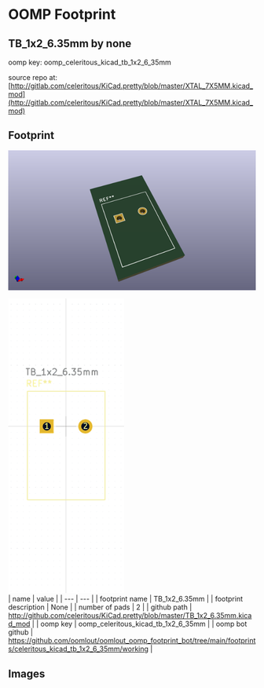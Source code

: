 # OOMP Footprint  
## TB_1x2_6.35mm  by none  
  
oomp key: oomp_celeritous_kicad_tb_1x2_6_35mm  
  
source repo at: [http://gitlab.com/celeritous/KiCad.pretty/blob/master/XTAL_7X5MM.kicad_mod](http://gitlab.com/celeritous/KiCad.pretty/blob/master/XTAL_7X5MM.kicad_mod)  
## Footprint  
  
[![working_kicad_pcb_3d.png](working_kicad_pcb_3d_600.png)](working_kicad_pcb_3d.png)  
  
[![working.png](working_600.png)](working.png)  
| name | value | 
| --- | --- | 
| footprint name | TB_1x2_6.35mm | 
| footprint description | None | 
| number of pads | 2 | 
| github path | http://github.com/celeritous/KiCad.pretty/blob/master/TB_1x2_6.35mm.kicad_mod | 
| oomp key | oomp_celeritous_kicad_tb_1x2_6_35mm | 
| oomp bot github | https://github.com/oomlout/oomlout_oomp_footprint_bot/tree/main/footprints/celeritous_kicad_tb_1x2_6_35mm/working | 
## Images  
